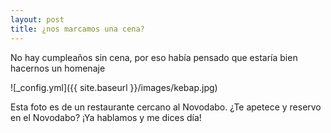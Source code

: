 ```yaml
---
layout: post
title: ¿nos marcamos una cena?
---
```


No hay cumpleaños sin cena, por eso había pensado que estaría bien hacernos un homenaje

![_config.yml]({{ site.baseurl }}/images/kebap.jpg)

Esta foto es de un restaurante cercano al Novodabo. ¿Te apetece y reservo en el Novodabo? ¡Ya hablamos y me dices día!


